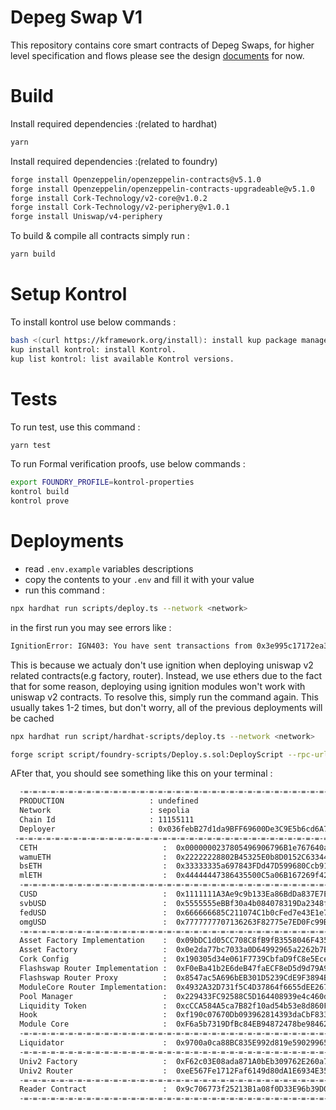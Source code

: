 # Depeg Swap V1

This repository contains core smart contracts of Depeg Swaps, for higher level specification and flows please see the design [documents](https://corkfi.notion.site/Smart-Contract-Flow-fc170aec36bc43579a7d0429c49e08ab) for now.

# Build

Install required dependencies :(related to hardhat)

```bash
yarn
```

Install required dependencies :(related to foundry)

```bash
forge install Openzeppelin/openzeppelin-contracts@v5.1.0
forge install Openzeppelin/openzeppelin-contracts-upgradeable@v5.1.0
forge install Cork-Technology/v2-core@v1.0.2
forge install Cork-Technology/v2-periphery@v1.0.1
forge install Uniswap/v4-periphery
```

To build & compile all contracts simply run :

```bash
yarn build
```

# Setup Kontrol

To install kontrol use below commands : 

```bash 
bash <(curl https://kframework.org/install): install kup package manager.
kup install kontrol: install Kontrol.
kup list kontrol: list available Kontrol versions.
```

# Tests

To run test, use this command :

```bash
yarn test
```

To run Formal verification proofs, use below commands :

```bash
export FOUNDRY_PROFILE=kontrol-properties
kontrol build
kontrol prove
```

# Deployments

- read `.env.example` variables descriptions
- copy the contents to your `.env` and fill it with your value
- run this command :

```bash
npx hardhat run scripts/deploy.ts --network <network>
```

in the first run you may see errors like :

```bash
IgnitionError: IGN403: You have sent transactions from 0x3e995c17172ea3e23505adfe5630df395a738e51 and they interfere with Hardhat Ignition. Please wait until they get 5 confirmations before running Hardhat Ignition again.
```

This is because we actualy don't use ignition when deploying uniswap v2 related contracts(e.g factory, router). Instead, we use ethers due to the fact that for some reason, deploying using ignition modules won't work with uniswap v2 contracts. To resolve this, simply run the command again. This usually takes 1-2 times, but don't worry, all of the previous deployments will be cached

```bash
npx hardhat run script/hardhat-scripts/deploy.ts --network <network>

forge script script/foundry-scripts/Deploy.s.sol:DeployScript --rpc-url https://1rpc.io/sepolia --broadcast -vvv --with-gas-price 25000000000 --verify
```

AFter that, you should see something like this on your terminal :

```bash
  -=-=-=-=-=-=-=-=-=-=-=-=-=-=-=-=-=-=-=-=-=-=-=-=-=-=-=-=-=-=-=-=-=-=-=-=-=-=-=-
  PRODUCTION                   : undefined
  Network                      : sepolia
  Chain Id                     : 11155111
  Deployer                     : 0x036febB27d1da9BFF69600De3C9E5b6cd6A7d275
 -=-=-=-=-=-=-=-=-=-=-=-=-=-=-=-=-=-=-=-=-=-=-=-=-=-=-=-=-=-=-=-=-=-=-=-=-=-=-=-
  CETH                            :  0x0000000237805496906796B1e767640a804576DF
  wamuETH                         :  0x22222228802B45325E0b8D0152C633449Ab06913
  bsETH                           :  0x33333335a697843FDd47D599680Ccb91837F59aF
  mlETH                           :  0x44444447386435500C5a06B167269f42FA4ae8d4
  -=-=-=-=-=-=-=-=-=-=-=-=-=-=-=-=-=-=-=-=-=-=-=-=-=-=-=-=-=-=-=-=-=-=-=-=-=-=-=-
  CUSD                            :  0x1111111A3Ae9c9b133Ea86BdDa837E7E796450EA
  svbUSD                          :  0x5555555eBBf30a4b084078319Da2348fD7B9e470
  fedUSD                          :  0x666666685C211074C1b0cFed7e43E1e7D8749E43
  omgUSD                          :  0x7777777707136263F82775e7ED0Fc99Bbe6f5eB0
  -=-=-=-=-=-=-=-=-=-=-=-=-=-=-=-=-=-=-=-=-=-=-=-=-=-=-=-=-=-=-=-=-=-=-=-=-=-=-=-
  Asset Factory Implementation    :  0x09bDC1d05CC708C8fB9fB3558046F4357EF98C23
  Asset Factory                   :  0x0e2da77bc7033a0D64992965a2262b7B9F3AbB07
  Cork Config                     :  0x190305d34e061F7739CbfaD9fC8e5Ece94C86467
  Flashswap Router Implementation :  0xF0eBa41b2E6deB47faECF8eD5d9d79A94A6E7312
  Flashswap Router Proxy          :  0x8547ac5A696bEB301D5239CdE9F3894B106476C9
  ModuleCore Router Implementation:  0x4932A32D731f5C4D37864f6655dEE26777182E79
  Pool Manager                    :  0x229433FC92588C5D164408939e4c460dC845372e
  Liquidity Token                 :  0xcCCA584A5ca7B82f10ad54b53e8d860Fb8c06889
  Hook                            :  0xf190c07670Db093962814393daCbF833CE02ea88
  Module Core                     :  0xF6a5b7319DfBc84EB94872478be98462aA9Aab99
  -=-=-=-=-=-=-=-=-=-=-=-=-=-=-=-=-=-=-=-=-=-=-=-=-=-=-=-=-=-=-=-=-=-=-=-=-=-=-=-
  Liquidator                      :  0x9700a0ca88BC835E992d819e59029965DBBfb1d6
  -=-=-=-=-=-=-=-=-=-=-=-=-=-=-=-=-=-=-=-=-=-=-=-=-=-=-=-=-=-=-=-=-=-=-=-=-=-=-=-
  Univ2 Factory                   :  0xF62c03E08ada871A0bEb309762E260a7a6a880E6
  Univ2 Router                    :  0xeE567Fe1712Faf6149d80dA1E6934E354124CfE3
  -=-=-=-=-=-=-=-=-=-=-=-=-=-=-=-=-=-=-=-=-=-=-=-=-=-=-=-=-=-=-=-=-=-=-=-=-=-=-=-
  Reader Contract                 :  0x9c706773f25213B1a08f0D33E96b39D019b1DC66
  -=-=-=-=-=-=-=-=-=-=-=-=-=-=-=-=-=-=-=-=-=-=-=-=-=-=-=-=-=-=-=-=-=-=-=-=-=-=-=-
```
